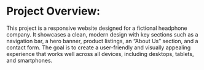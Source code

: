 # Project Overview:

This project is a responsive website designed for a fictional headphone  company. It showcases a clean, modern design with key sections such as a navigation bar, a hero banner, product listings, an “About Us” section, and a contact form. The goal is to create a user-friendly and visually appealing experience that works well across all devices, including desktops, tablets, and smartphones.
